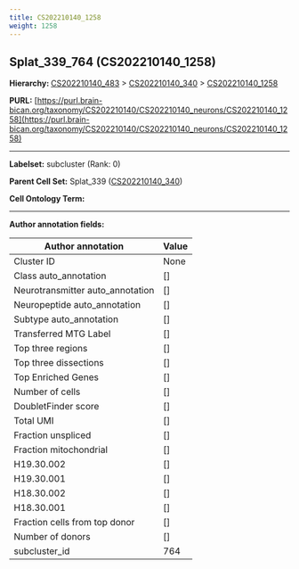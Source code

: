 ```yaml
---
title: CS202210140_1258
weight: 1258
---
```

## Splat_339_764 (CS202210140_1258)
<b>Hierarchy: </b>
[CS202210140_483](../CS202210140_483) >
[CS202210140_340](../CS202210140_340) >
[CS202210140_1258](../CS202210140_1258)

**PURL:** [https://purl.brain-bican.org/taxonomy/CS202210140/CS202210140_neurons/CS202210140_1258](https://purl.brain-bican.org/taxonomy/CS202210140/CS202210140_neurons/CS202210140_1258)

---


**Labelset:** subcluster (Rank: 0)

**Parent Cell Set:** Splat_339 ([CS202210140_340](../CS202210140_340))



**Cell Ontology Term:** 

[MARKER GENES.]: #


---

[TRANSFERRED ANNOTATIONS.]: #


[AUTHOR ANNOTATION FIELDS.]: #


**Author annotation fields:**

| Author annotation | Value |
|-------------------|-------|
|Cluster ID|None|
|Class auto_annotation|[]|
|Neurotransmitter auto_annotation|[]|
|Neuropeptide auto_annotation|[]|
|Subtype auto_annotation|[]|
|Transferred MTG Label|[]|
|Top three regions|[]|
|Top three dissections|[]|
|Top Enriched Genes|[]|
|Number of cells|[]|
|DoubletFinder score|[]|
|Total UMI|[]|
|Fraction unspliced|[]|
|Fraction mitochondrial|[]|
|H19.30.002|[]|
|H19.30.001|[]|
|H18.30.002|[]|
|H18.30.001|[]|
|Fraction cells from top donor|[]|
|Number of donors|[]|
|subcluster_id|764|
